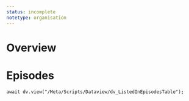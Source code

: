 ```yaml
---
status: incomplete
notetype: organisation
---
```


# Overview


# Episodes
```dataviewjs
await dv.view("/Meta/Scripts/Dataview/dv_ListedInEpisodesTable");
```
